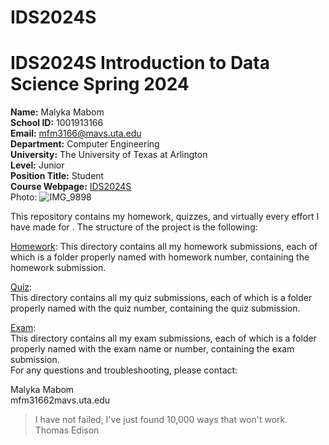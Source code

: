 # IDS2024S

# **IDS2024S Introduction to Data Science Spring 2024**

**Name:** Malyka Mabom  
**School ID:** 1001913166  
**Email:** mfm3166@mavs.uta.edu  
**Department:** Computer Engineering  
**University:** The University of Texas at Arlington  
**Level:** Junior  
**Position Title:** Student  
**Course Webpage:** [IDS2024S](www.cds.org/IDS2024S)   
Photo:  ![IMG_9898](https://github.com/MalykaMabom205/IDS2024S/assets/91574091/bc6c316d-8b1a-46f5-befa-86c0bbdbce60)  

 
This repository contains my homework, quizzes, and virtually every effort I have made for <course name>. The structure of the project is the following:

[Homework](./hw): 
This directory contains all my homework submissions, each of which is a folder properly named with homework number, containing the homework submission.   

[Quiz](./quiz):     
This directory contains all my quiz submissions, each of which is a folder properly named with the quiz number, containing the quiz submission.    

[Exam](./exam):     
This directory contains all my exam submissions, each of which is a folder properly named with the exam name or number, containing the exam submission.    
For any questions and troubleshooting, please contact:   


Malyka Mabom  
mfm31662mavs.uta.edu   


> I have not failed, I've just found 10,000 ways that won't work.   
> Thomas Edison      
